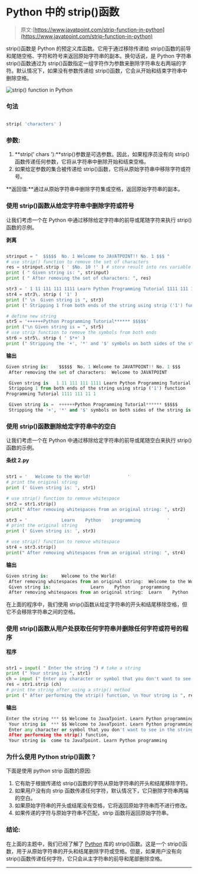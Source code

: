 # Python 中的 strip()函数

> 原文:[https://www.javatpoint.com/strip-function-in-python](https://www.javatpoint.com/strip-function-in-python)

strip()函数是 Python 的预定义库函数。它用于通过移除传递给 strip()函数的前导和尾随空格、字符和符号来返回原始字符串的副本。换句话说，是 Python 字符串 strip()函数通过为 strip()函数指定一组字符作为参数来删除字符串左右两端的字符。默认情况下，如果没有参数传递给 strip()函数，它会从开始和结束字符串中删除空格。

![strip() function in Python](img/0561a3baa25432e2c774e5d239d728cc.png)

### 句法

```py

strip( 'characters' )

```

### 参数:

1.  **strip(' chars '):**strip()参数是可选参数。因此，如果程序员没有向 strip()函数传递任何参数，它将从字符串中删除开始和结束空格。
2.  如果给定参数的集合被传递给 strip()函数，它将从原始字符串中移除字符或符号。

**返回值:**通过从原始字符串中删除字符集或空格，返回原始字符串的副本。

### 使用 strip()函数从给定字符串中删除字符或符号

让我们考虑一个在 Python 中通过移除给定字符串的前导或尾随字符来执行 strip()函数的示例。

**剥离**

```py

strinput = "  $$$$$  No. 1 Welcome to JAVATPOINT!! No. 1 $$$ "   
# use strip() function to remove the set of characters
res = strinput.strip ( ' $No. 10 !' ) # store result into res variable
print ( " Given string is: ", strinput)
print ( " After removing the set of characters: ", res) 

str3 = ' 1 11 111 111 1111 Learn Python Programming Tutorial 1111 111 11 1 '
str4 = str3\. strip ( '1' )
print (" \n  Given string is ", str3)
print (" Stripping 1 from both ends of the string using strip ('1') function ", str4)

# define new string
str5 = '++++++Python Programming Tutorial****** $$$$$'
print ("\n Given string is = ", str5)
# use strip function to remove the symbols from both ends
str6 = str5\. strip ( ' $*+' )
print (" Stripping the '+', '*' and '$' symbols on both sides of the string is = ", str6)

```

**输出**

```py
Given string is:    $$$$$  No. 1 Welcome to JAVATPOINT!! No. 1 $$$ 
 After removing the set of characters:  Welcome to JAVATPOINT

 Given string is   1 11 111 111 1111 Learn Python Programming Tutorial 1111 111 11 1
 Stripping 1 from both ends of the string using strip ('1') function   1 11 111 111 1111 Learn Python 
Programming Tutorial 1111 111 11 1

 Given string is =  ++++++Python Programming Tutorial****** $$$$$
 Stripping the '+', '*' and '$' symbols on both sides of the string is =  Python Programming Tutorial

```

### 使用 strip()函数删除给定字符串中的空白

让我们考虑一个在 Python 中通过移除给定字符串的前导或尾随空白来执行 strip()函数的示例。

**条纹 2.py**

```py

str1 = '   Welcome to the World!              '
# print the original string
print (' Given string is: ', str1)

# use strip() function to remove whitespace
str2 = str1.strip()
print(" After removing whitespaces from an original string: ", str2)

str3 = '             Learn    Python    programming          '
# print the original string
print (' Given string is: ', str3)

# use strip() function to remove whitespace
str4 = str3.strip()
print(" After removing whitespaces from an original string: ", str4)

```

**输出**

```py
Given string is:     Welcome to the World!
 After removing whitespaces from an original string:  Welcome to the World!
 Given string is:               Learn    Python    programming
 After removing whitespaces from an original string:  Learn    Python    programming

```

在上面的程序中，我们使用 strip()函数从给定字符串的开头和结尾移除空格，但它不会移除字符串之间的空格。

### 使用 strip()函数从用户处获取任何字符串并删除任何字符或符号的程序

**程序**

```py

str1 = input( " Enter the string ") # take a string 
print (" Your string is ", str1) 
ch = input (" Enter any character or symbol that you don't want to see in the string ")
res = str1.strip (ch) 
# print the string after using a strip() method
print (" After performing the strip() function, \n Your string is ", res)

```

**输出**

```py
Enter the string *** $$ Welcome to JavaTpoint. Learn Python programming !!! &&
 Your string is  *** $$ Welcome to JavaTpoint. Learn Python programming !!! &&
 Enter any character or symbol that you don't want to see in the string * $ Wel ! &
 After performing the strip() function, 
 Your string is  come to JavaTpoint. Learn Python programming

```

### 为什么使用 Python strip()函数？

下面是使用 python strip 函数的原因:

1.  它有助于根据传递给 strip()函数的字符从原始字符串的开头和结尾移除字符。
2.  如果用户没有向 strip 函数传递任何字符，默认情况下，它只删除字符串两端的空白。
3.  如果原始字符串的开头或结尾没有空格，它将返回原始字符串而不进行修改。
4.  如果传递的字符与原始字符串不匹配，strip 函数将返回原始字符串。

### 结论:

在上面的主题中，我们已经了解了 [Python](https://www.javatpoint.com/python-tutorial) 库的 strip()函数。这是一个 strip()函数，用于从原始字符串的开头和结尾删除字符或空格。但是，如果用户没有向 strip()函数传递任何字符，它只会从主字符串的前导和尾部删除空格。

* * *